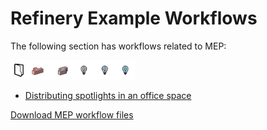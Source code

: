 # Refinery Example Workflows

The following section has workflows related to MEP:

<img src="../../assets/sample/workflows3.png" style="width:200px;"/>

* [Distributing spotlights in an office space](04-03-01_distributing-lights-in-an-office-space.md)

[Download MEP workflow files](https://github.com/DynamoDS/RefineryPrimer/releases/download/samples-v1/04-03-01_Distributing-lights.zip) 
